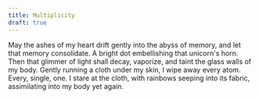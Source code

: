 ```yaml
---
title: Multiplicity
draft: true
---
```


May the ashes of my heart drift gently into the abyss of memory, and let
that memory consolidate. A bright dot embellishing that unicorn's horn.
Then that glimmer of light shall decay, vaporize, and taint the glass
walls of my body. Gently running a cloth under my skin, I wipe away
every atom. Every, single, one. I stare at the cloth, with rainbows
seeping into its fabric, assimilating into my body yet again.
